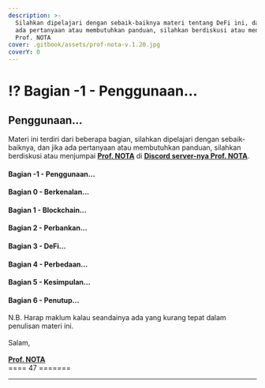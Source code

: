 ```yaml
---
description: >-
  Silahkan dipelajari dengan sebaik-baiknya materi tentang DeFi ini, dan jika
  ada pertanyaan atau membutuhkan panduan, silahkan berdiskusi atau menjumpai
  Prof. NOTA
cover: .gitbook/assets/prof-nota-v.1.20.jpg
coverY: 0
---
```


# ⁉️ Bagian -1 - Penggunaan...

## Penggunaan...

Materi ini terdiri dari beberapa bagian, silahkan dipelajari dengan sebaik-baiknya, dan jika ada pertanyaan atau membutuhkan panduan, silahkan berdiskusi atau menjumpai [**Prof. NOTA**](https://nota.endhonesa.com/) di [**Discord server-nya Prof. NOTA**](https://discord.gg/5KrsT6MbFm).

#### Bagian -1 - Penggunaan...

#### Bagian 0 - Berkenalan...&#x20;

#### Bagian 1 - Blockchain...

#### Bagian 2 - Perbankan...

#### Bagian 3 - DeFi...

#### Bagian 4 - Perbedaan...

#### Bagian 5 - Kesimpulan...

#### Bagian 6 - Penutup...

N.B. Harap maklum kalau seandainya ada yang kurang tepat dalam penulisan materi ini.\
\
Salam,\
\
[**Prof. NOTA**](https://nota.endhonesa.com/)\
\==== 47 =======

***
